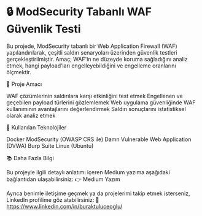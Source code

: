 # 🔒 ModSecurity Tabanlı WAF Güvenlik Testi

Bu projede, ModSecurity tabanlı bir Web Application Firewall (WAF) yapılandırılarak, çeşitli saldırı senaryoları üzerinden güvenlik testleri gerçekleştirilmiştir. Amaç; WAF'in ne düzeyde koruma sağladığını analiz etmek, hangi payload’ları engelleyebildiğini ve engelleme oranlarını ölçmektir.

📌 Proje Amacı

WAF çözümlerinin saldırılara karşı etkinliğini test etmek
Engellenen ve geçebilen payload türlerini gözlemlemek
Web uygulama güvenliğinde WAF kullanımının avantajlarını değerlendirmek
Saldırı sonuçlarını istatistiksel olarak analiz etmek

🧰 Kullanılan Teknolojiler

Docker
ModSecurity (OWASP CRS ile)
Damn Vulnerable Web Application (DVWA)
Burp Suite
Linux (Ubuntu)

📚 Daha Fazla Bilgi

Bu projeyle ilgili detaylı anlatımı içeren Medium yazıma aşağıdaki bağlantıdan ulaşabilirsiniz:
👉 Medium Yazım

Ayrıca benimle iletişime geçmek ya da projelerimi takip etmek isterseniz, LinkedIn profilime göz atabilirsiniz:
🔗 https://www.linkedin.com/in/buraktuluceoglu/
